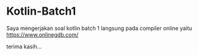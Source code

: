 # Kotlin-Batch1

Saya mengerjakan soal kotlin batch 1 
langsung pada compiler online
yaitu  https://www.onlinegdb.com/


terima kasih...
